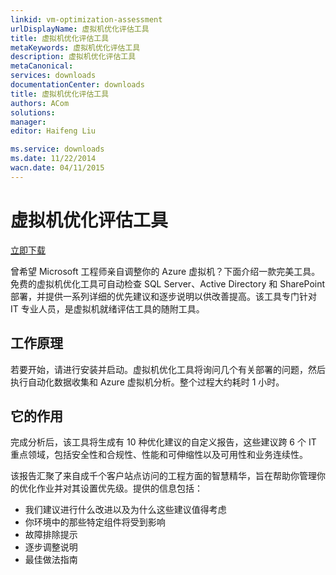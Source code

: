 ```yaml
---
linkid: vm-optimization-assessment
urlDisplayName: 虚拟机优化评估工具
title: 虚拟机优化评估工具
metaKeywords: 虚拟机优化评估工具
description: 虚拟机优化评估工具
metaCanonical: 
services: downloads
documentationCenter: downloads
title: 虚拟机优化评估工具
authors: ACom
solutions: 
manager: 
editor: Haifeng Liu

ms.service: downloads
ms.date: 11/22/2014
wacn.date: 04/11/2015
---
```


<div>
  <H1>虚拟机优化评估工具</H1>
  <p><A href="http://www.microsoft.com/en-us/download/details.aspx?id=43377">立即下载</A></p>
</div>
<div>
  <p>曾希望 Microsoft 工程师亲自调整你的 Azure 虚拟机？下面介绍一款完美工具。免费的虚拟机优化工具可自动检查 SQL Server、Active Directory 和 SharePoint 部署，并提供一系列详细的优先建议和逐步说明以供改善提高。该工具专门针对 IT 专业人员，是虚拟机就绪评估工具的随附工具。</p>
  <h2>工作原理</h2>
  <p>若要开始，请进行安装并启动。虚拟机优化工具将询问几个有关部署的问题，然后执行自动化数据收集和 Azure 虚拟机分析。整个过程大约耗时 1 小时。 </p>
  <h2>它的作用</h2>
  <p>完成分析后，该工具将生成有 10 种优化建议的自定义报告，这些建议跨 6 个 IT 重点领域，包括安全性和合规性、性能和可伸缩性以及可用性和业务连续性。</p>
  <p>该报告汇聚了来自成千个客户站点访问的工程方面的智慧精华，旨在帮助你管理你的优化作业并对其设置优先级。提供的信息包括：</p>
  <ul>
    <li>我们建议进行什么改进以及为什么这些建议值得考虑</li>
    <li>你环境中的那些特定组件将受到影响 </li>
    <li>故障排除提示</li>
    <li>逐步调整说明</li>
    <li>最佳做法指南</li>
  </UL>
</div>